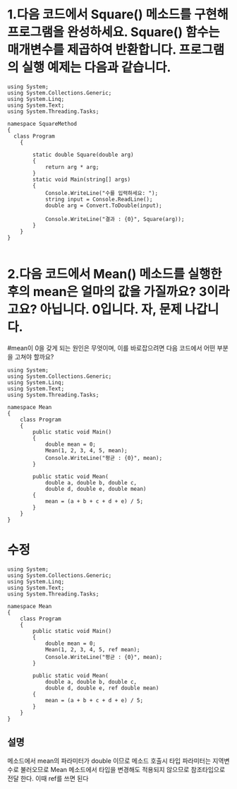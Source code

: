 # 1.다음 코드에서 Square() 메소드를 구현해 프로그램을 완성하세요. Square() 함수는 매개변수를 제곱하여 반환합니다. 프로그램의 실행 예제는 다음과 같습니다.

```
using System;
using System.Collections.Generic;
using System.Linq;
using System.Text;
using System.Threading.Tasks;

namespace SquareMethod
{
  class Program
    {
        
        static double Square(double arg)
        {
            return arg * arg;
        }
        static void Main(string[] args)
        {
            Console.WriteLine("수를 입력하세요: ");
            string input = Console.ReadLine();
            double arg = Convert.ToDouble(input);

            Console.WriteLine("결과 : {0}", Square(arg));
        }
    }
}


```
# 2.다음 코드에서 Mean() 메소드를 실행한 후의 mean은 얼마의 값을 가질까요? 3이라고요? 아닙니다. 0입니다. 자, 문제 나갑니다. 
#mean이 0을 갖게 되는 원인은 무엇이며, 이를 바로잡으려면 다음 코드에서 어떤 부분을 고쳐야 할까요?

```
using System;
using System.Collections.Generic;
using System.Linq;
using System.Text;
using System.Threading.Tasks;

namespace Mean
{
    class Program
    {
        public static void Main()
        {
            double mean = 0;
            Mean(1, 2, 3, 4, 5, mean);
            Console.WriteLine("평균 : {0}", mean);
        }

        public static void Mean(
            double a, double b, double c,
            double d, double e, double mean)
        {
            mean = (a + b + c + d + e) / 5;
        }
    }
}
```
# 수정
```
using System;
using System.Collections.Generic;
using System.Linq;
using System.Text;
using System.Threading.Tasks;

namespace Mean
{
    class Program
    {
        public static void Main()
        {
            double mean = 0;
            Mean(1, 2, 3, 4, 5, ref mean);
            Console.WriteLine("평균 : {0}", mean);
        }

        public static void Mean(
            double a, double b, double c,
            double d, double e, ref double mean)
        {
            mean = (a + b + c + d + e) / 5;
        }
    }
}
```
## 설명
메소드에서 mean의 파라미터가 double 이므로 메소드 호출시 타입 파라미터는 지역변수로 불러오므로 Mean 메소드에서 타입을 변경해도 적용되지 않으므로 참조타입으로 전달 한다. 이때 ref를 쓰면 된다

